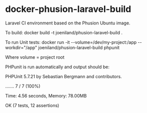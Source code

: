 # docker-phusion-laravel-build

Laravel CI environment based on the Phusion Ubuntu image.

To build:
docker build -t joeniland/phusion-laravel-build .

To run Unit tests:
docker run -it --volume=/dev/my-project:/app --workdir="/app" joeniland/phusion-laravel-build phpunit

Where volume = project root

PHPunit is run automatically and output should be:

PHPUnit 5.7.21 by Sebastian Bergmann and contributors.

.......                                                             7 / 7 (100%)

Time: 4.56 seconds, Memory: 78.00MB

OK (7 tests, 12 assertions)

